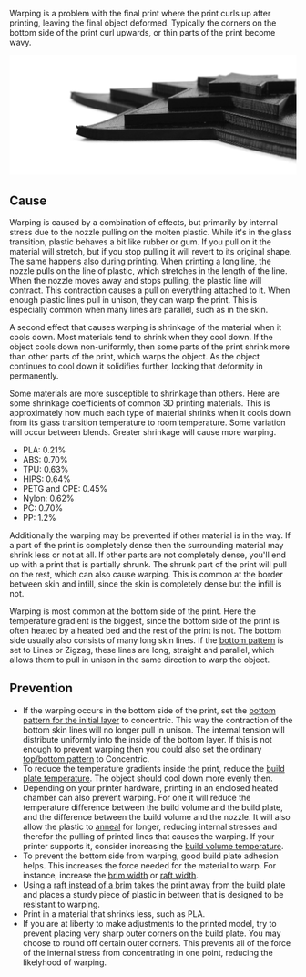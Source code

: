 Warping is a problem with the final print where the print curls up after printing, leaving the final object deformed. Typically the corners on the bottom side of the print curl upwards, or thin parts of the print become wavy.

![The tips are curling up](../images/warping.jpg)

Cause
----
Warping is caused by a combination of effects, but primarily by internal stress due to the nozzle pulling on the molten plastic. While it's in the glass transition, plastic behaves a bit like rubber or gum. If you pull on it the material will stretch, but if you stop pulling it will revert to its original shape. The same happens also during printing. When printing a long line, the nozzle pulls on the line of plastic, which stretches in the length of the line. When the nozzle moves away and stops pulling, the plastic line will contract. This contraction causes a pull on everything attached to it. When enough plastic lines pull in unison, they can warp the print. This is especially common when many lines are parallel, such as in the skin.

A second effect that causes warping is shrinkage of the material when it cools down. Most materials tend to shrink when they cool down. If the object cools down non-uniformly, then some parts of the print shrink more than other parts of the print, which warps the object. As the object continues to cool down it solidifies further, locking that deformity in permanently.

Some materials are more susceptible to shrinkage than others. Here are some shrinkage coefficients of common 3D printing materials. This is approximately how much each type of material shrinks when it cools down from its glass transition temperature to room temperature. Some variation will occur between blends. Greater shrinkage will cause more warping.
* PLA: 0.21%
* ABS: 0.70%
* TPU: 0.63%
* HIPS: 0.64%
* PETG and CPE: 0.45%
* Nylon: 0.62%
* PC: 0.70%
* PP: 1.2%

Additionally the warping may be prevented if other material is in the way. If a part of the print is completely dense then the surrounding material may shrink less or not at all. If other parts are not completely dense, you'll end up with a print that is partially shrunk. The shrunk part of the print will pull on the rest, which can also cause warping. This is common at the border between skin and infill, since the skin is completely dense but the infill is not.

Warping is most common at the bottom side of the print. Here the temperature gradient is the biggest, since the bottom side of the print is often heated by a heated bed and the rest of the print is not. The bottom side usually also consists of many long skin lines. If the [bottom pattern](../shell/top_bottom_pattern.md) is set to Lines or Zigzag, these lines are long, straight and parallel, which allows them to pull in unison in the same direction to warp the object.

Prevention
----
* If the warping occurs in the bottom side of the print, set the [bottom pattern for the initial layer](../shell/top_bottom_pattern_0.md) to concentric. This way the contraction of the bottom skin lines will no longer pull in unison. The internal tension will distribute uniformly into the inside of the bottom layer. If this is not enough to prevent warping then you could also set the ordinary [top/bottom pattern](../shell/top_bottom_pattern.md) to Concentric.
* To reduce the temperature gradients inside the print, reduce the [build plate temperature](../material/material_bed_temperature.md). The object should cool down more evenly then.
* Depending on your printer hardware, printing in an enclosed heated chamber can also prevent warping. For one it will reduce the temperature difference between the build volume and the build plate, and the difference between the build volume and the nozzle. It will also allow the plastic to [anneal](https://en.wikipedia.org/wiki/Annealing_%28glass%29) for longer, reducing internal stresses and therefor the pulling of printed lines that causes the warping. If your printer supports it, consider increasing the [build volume temperature](../material/build_volume_temperature.md).
* To prevent the bottom side from warping, good build plate adhesion helps. This increases the force needed for the material to warp. For instance, increase the [brim width](../platform_adhesion/brim_width.md) or [raft width](../platform_adhesion/raft_margin.md).
* Using a [raft instead of a brim](../platform_adhesion/adhesion_type.md) takes the print away from the build plate and places a sturdy piece of plastic in between that is designed to be resistant to warping.
* Print in a material that shrinks less, such as PLA.
* If you are at liberty to make adjustments to the printed model, try to prevent placing very sharp outer corners on the build plate. You may choose to round off certain outer corners. This prevents all of the force of the internal stress from concentrating in one point, reducing the likelyhood of warping.